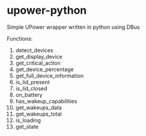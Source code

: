 # upower-python
Simple UPower wrapper written in python using DBus

Functions:

1. detect_devices
2. get_display_device
3. get_critical_action
4. get_device_percentage
5. get_full_device_information
6. is_lid_present
7. is_lid_closed
8. on_battery
9. has_wakeup_capabilities
10. get_wakeups_data
11. get_wakeups_total
12. is_loading
13. get_state
